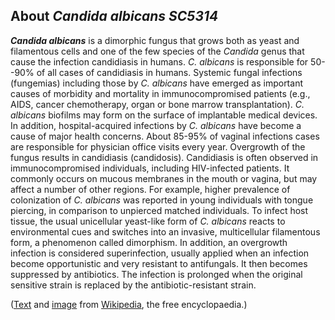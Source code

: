 About *Candida albicans SC5314* 
-------------------------------



***Candida albicans*** is a dimorphic fungus that grows both as yeast
and filamentous cells and one of the few species of the *Candida* genus
that cause the infection candidiasis in humans. *C. albicans* is
responsible for 50--90% of all cases of candidiasis in humans. Systemic
fungal infections (fungemias) including those by *C. albicans* have
emerged as important causes of morbidity and mortality in
immunocompromised patients (e.g., AIDS, cancer chemotherapy, organ or
bone marrow transplantation). *C. albicans* biofilms may form on the
surface of implantable medical devices. In addition, hospital-acquired
infections by *C. albicans* have become a cause of major health
concerns. About 85-95% of vaginal infections cases are responsible for
physician office visits every year. Overgrowth of the fungus results in
candidiasis (candidosis). Candidiasis is often observed in
immunocompromised individuals, including HIV-infected patients. It
commonly occurs on mucous membranes in the mouth or vagina, but may
affect a number of other regions. For example, higher prevalence of
colonization of *C. albicans* was reported in young individuals with
tongue piercing, in comparison to unpierced matched individuals. To
infect host tissue, the usual unicellular yeast-like form of *C.
albicans* reacts to environmental cues and switches into an invasive,
multicellular filamentous form, a phenomenon called dimorphism. In
addition, an overgrowth infection is considered superinfection, usually
applied when an infection become opportunistic and very resistant to
antifungals. It then becomes suppressed by antibiotics. The infection is
prolonged when the original sensitive strain is replaced by the
antibiotic-resistant strain.

([Text](http://en.wikipedia.org/wiki/Candida_albicans) and
[image](https://commons.wikimedia.org/wiki/File:Candida_albicans_2.jpg)
from [Wikipedia](http://en.wikipedia.org/), the free encyclopaedia.)
